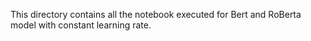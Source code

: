 
This directory contains all the notebook executed for Bert and RoBerta model with constant learning rate.
